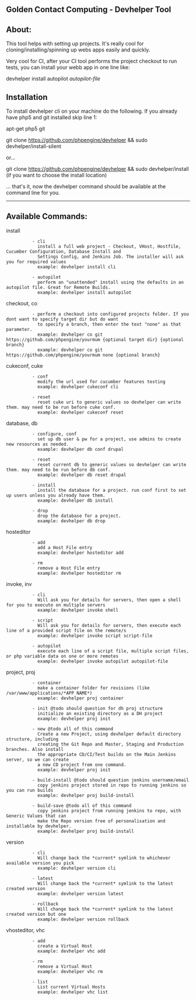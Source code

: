 Golden Contact Computing - Devhelper Tool
-------------------

About:
-----------------
This tool helps with setting up projects. It's really cool for cloning/installing/spinning up webs apps easily and
quickly.

Very cool for CI, after your CI tool performs the project checkout to run tests, you can install your webb app in one
line like:

devhelper install autopilot *autopilot-file*


Installation
-----------------

To install devhelper cli on your machine do the following. If you already have php5 and git installed skip line 1:

apt-get php5 git

git clone https://github.com/phpengine/devhelper && sudo devhelper/install-silent

or...

git clone https://github.com/phpengine/devhelper && sudo devhelper/install
(if you want to choose the install location)

... that's it, now the devhelper command should be available at the command line for you.

-------------------------------------------------------------

Available Commands:
---------------------------------------

install

              - cli
                install a full web project - Checkout, VHost, Hostfile, Cucumber Configuration, Database Install and
                Settings Config, and Jenkins Job. The installer will ask you for required values
                example: devhelper install cli

              - autopilot
                perform an "unattended" install using the defaults in an autopilot file. Great for Remote Builds.
                example: devhelper install autopilot

checkout, co

              - perform a checkout into configured projects folder. If you dont want to specify target dir but do want
                to specify a branch, then enter the text "none" as that parameter.
                example: devhelper co git https://github.com/phpengine/yourmum {optional target dir} {optional branch}
                example: devhelper co git https://github.com/phpengine/yourmum none {optional branch}

cukeconf, cuke

              - conf
                modify the url used for cucumber features testing
                example: devhelper cukeconf cli

              - reset
                reset cuke uri to generic values so devhelper can write them. may need to be run before cuke conf.
                example: devhelper cukeconf reset

database, db

              - configure, conf
                set up db user & pw for a project, use admins to create new resources as needed.
                example: devhelper db conf drupal

              - reset
                reset current db to generic values so devhelper can write them. may need to be run before db conf.
                example: devhelper db reset drupal

              - install
                install the database for a project. run conf first to set up users unless you already have them.
                example: devhelper db install

              - drop
                drop the database for a project.
                example: devhelper db drop

hosteditor

              - add
                add a Host File entry
                example: devhelper hosteditor add

              - rm
                remove a Host File entry
                example: devhelper hosteditor rm

invoke, inv   

              - cli
                Will ask you for details for servers, then open a shell for you to execute on multiple servers
                example: devhelper invoke shell

              - script
                Will ask you for details for servers, then execute each line of a provided script file on the remote/s
                example: devhelper invoke script script-file

              - autopilot
                execute each line of a script file, multiple script files, or php variable data on one or more remotes
                example: devhelper invoke autopilot autopilot-file

project, proj

              - container
                make a container folder for revisions (like /var/www/applications/*APP NAME*)
                example: devhelper proj container

              - init @todo should question for dh proj structure
                initialize an existing directory as a DH project
                example: devhelper proj init

              - new @todo all of this command
                Create a new Project, using devhelper default directory structure, including
                creating the Git Repo and Master, Staging and Production branches. Also install
                the appropriate CD/CI/Test builds on the Main Jenkins server, so we can create
                a new CD project from one command.
                example: devhelper proj init

              - build-install @todo should question jenkins username/email
                copy jenkins project stored in repo to running jenkins so you can run builds
                example: devhelper proj build-install

              - build-save @todo all of this command
                copy jenkins project from running jenkins to repo, with Generic Values that can
                make the Repo version free of personalisation and installable by devhelper.
                example: devhelper proj build-install

version

              - cli
                Will change back the *current* symlink to whichever available version you pick
                example: devhelper version cli

              - latest
                Will change back the *current* symlink to the latest created version
                example: devhelper version latest

              - rollback
                Will change back the *current* symlink to the latest created version but one
                example: devhelper version rollback


vhosteditor, vhc

              - add
                create a Virtual Host
                example: devhelper vhc add

              - rm
                remove a Virtual Host
                example: devhelper vhc rm

              - list
                List current Virtual Hosts
                example: devhelper vhc list